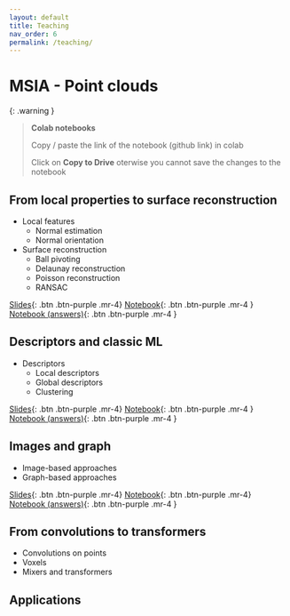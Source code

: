 ```yaml
---
layout: default
title: Teaching
nav_order: 6
permalink: /teaching/
---
```


# MSIA - Point clouds

{: .warning }
> **Colab notebooks**
> 
> Copy / paste the link of the notebook (github link) in colab
>
> Click on **Copy to Drive** oterwise you cannot save the changes to the notebook


## From local properties to surface reconstruction

* Local features
  * Normal estimation
  * Normal orientation
* Surface reconstruction
  * Ball pivoting
  * Delaunay reconstruction
  * Poisson reconstruction
  * RANSAC

[Slides](/files/course/msia_point_clouds/MSIA_Points_3_surfaces.pdf){: .btn .btn-purple .mr-4}
[Notebook](https://github.com/aboulch/MSIA_points/blob/main/03_surfaces/MSIA_Points_3_surfaces.ipynb){: .btn .btn-purple .mr-4 }
[Notebook (answers)](https://github.com/aboulch/MSIA_points/blob/main/03_surfaces/MSIA_Points_3_surfaces_answers.ipynb){: .btn .btn-purple .mr-4 }


## Descriptors and classic ML

* Descriptors
  * Local descriptors
  * Global descriptors
  * Clustering

[Slides](/files/course/msia_point_clouds/MSIA_Points_4_ML1.pdf){: .btn .btn-purple .mr-4}
[Notebook](https://github.com/aboulch/MSIA_points/blob/main/04_ml1/MSIA_Points_4_ML1.ipynb){: .btn .btn-purple .mr-4 }
[Notebook (answers)](https://github.com/aboulch/MSIA_points/blob/main/04_ml1/MSIA_Points_4_ML1_answers.ipynb){: .btn .btn-purple .mr-4 }


## Images and graph

* Image-based approaches
* Graph-based approaches

[Slides](/files/course/msia_point_clouds/MSIA_Points_5_images_graph.pdf){: .btn .btn-purple .mr-4}
[Notebook](https://github.com/aboulch/MSIA_points/blob/main/05_graph/MSIA_Points_5_Geometric_Deep_Learning.ipynb){: .btn .btn-purple .mr-4}
[Notebook (answers)](https://github.com/aboulch/MSIA_points/blob/main/05_graph/MSIA_Points_5_Geometric_Deep_Learning_answers.ipynb){: .btn .btn-purple .mr-4 }

## From convolutions to transformers

* Convolutions on points
* Voxels
* Mixers and transformers

## Applications
